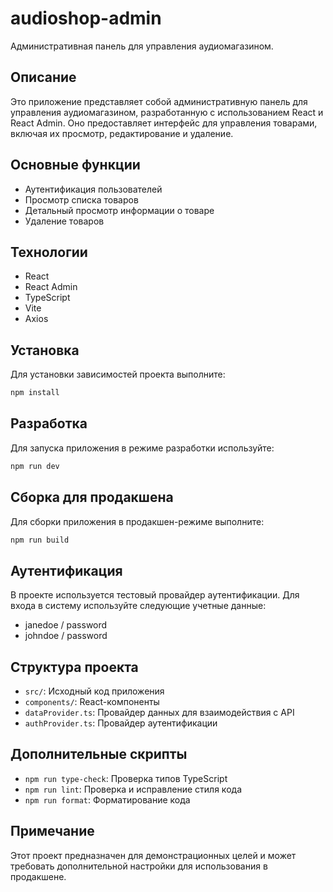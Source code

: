 # audioshop-admin

Административная панель для управления аудиомагазином.

## Описание

Это приложение представляет собой административную панель для управления аудиомагазином, разработанную с использованием React и React Admin. Оно предоставляет интерфейс для управления товарами, включая их просмотр, редактирование и удаление.

## Основные функции

- Аутентификация пользователей
- Просмотр списка товаров
- Детальный просмотр информации о товаре
- Удаление товаров

## Технологии

- React
- React Admin
- TypeScript
- Vite
- Axios

## Установка

Для установки зависимостей проекта выполните:

```sh
npm install
```

## Разработка

Для запуска приложения в режиме разработки используйте:

```sh
npm run dev
```

## Сборка для продакшена

Для сборки приложения в продакшен-режиме выполните:

```sh
npm run build
```

## Аутентификация

В проекте используется тестовый провайдер аутентификации. Для входа в систему используйте следующие учетные данные:

- janedoe / password
- johndoe / password

## Структура проекта

- `src/`: Исходный код приложения
- `components/`: React-компоненты
- `dataProvider.ts`: Провайдер данных для взаимодействия с API
- `authProvider.ts`: Провайдер аутентификации

## Дополнительные скрипты

- `npm run type-check`: Проверка типов TypeScript
- `npm run lint`: Проверка и исправление стиля кода
- `npm run format`: Форматирование кода

## Примечание

Этот проект предназначен для демонстрационных целей и может требовать дополнительной настройки для использования в продакшене.
